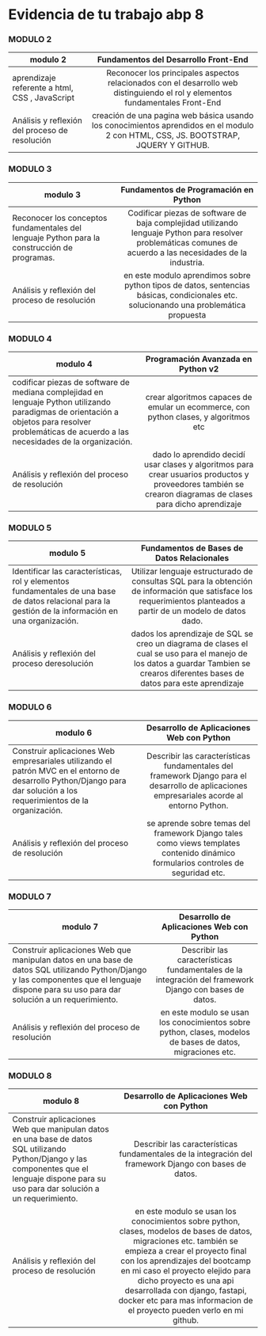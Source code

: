 # Evidencia de tu trabajo abp 8 


### MODULO 2
| modulo 2   |   **Fundamentos del Desarrollo Front-End**     | 
|----------|:-------------:|
| aprendizaje referente a html, CSS , JavaScript| Reconocer los principales aspectos relacionados con el desarrollo web distinguiendo el rol y elementos fundamentales Front-End|
| Análisis y reflexión del proceso de resolución |  creación de una pagina web básica usando los conocimientos aprendidos en el modulo 2 con HTML, CSS, JS. BOOTSTRAP, JQUERY Y GITHUB.|
 
    
### MODULO 3
| modulo 3  |   **Fundamentos de Programación en Python**  |
|----------|:-------------:|
|  Reconocer los conceptos fundamentales del lenguaje Python para la construcción de programas.| Codificar piezas de software de baja complejidad utilizando lenguaje Python para resolver problemáticas comunes de acuerdo a las necesidades de la industria. | 
| Análisis y reflexión del proceso de resolución |    en este modulo aprendimos sobre python  tipos de datos, sentencias básicas, condicionales etc.  solucionando una problemática propuesta |
 




### MODULO 4
| modulo 4   |**Programación Avanzada en Python v2**|
|----------|:-------------:|
| codificar piezas de software de mediana complejidad en lenguaje Python utilizando paradigmas de orientación a objetos para resolver problemáticas de acuerdo a las necesidades de la organización. |  crear algoritmos capaces de emular un  ecommerce, con python clases, y algoritmos etc | 
| Análisis y reflexión del proceso de resolución |  dado lo aprendido decidí usar  clases y algoritmos para crear usuarios productos y proveedores también se crearon diagramas de clases para dicho aprendizaje   | 


### MODULO 5
| modulo 5 |   **Fundamentos de Bases de Datos Relacionales**  |
|----------|:-------------:|
|Identificar las características, rol y elementos fundamentales de una base de datos relacional para la gestión de la información en una organización. |  Utilizar lenguaje estructurado de consultas SQL para la obtención de información que satisface los requerimientos planteados a partir de un modelo de datos dado. | 
| Análisis y reflexión del proceso deresolución |    dados los aprendizaje de SQL se creo un diagrama de clases el cual se uso para el manejo de los datos a guardar Tambien se crearos diferentes bases de datos para este aprendizaje  | 


### MODULO 6

| modulo 6  |     **Desarrollo de Aplicaciones Web con Python**     |
|----------|:-------------:|
|Construir aplicaciones Web empresariales utilizando el patrón MVC en el entorno de desarrollo Python/Django para dar solución a los requerimientos de la organización. |  Describir las características fundamentales del framework Django para el desarrollo de aplicaciones empresariales acorde al entorno Python.|
| Análisis y reflexión del proceso de resolución | se aprende sobre temas del framework Django tales como  views templates contenido dinámico formularios controles de seguridad etc. | 

### MODULO 7

| modulo 7 |     **Desarrollo de Aplicaciones Web con Python**     |
|----------|:-------------:|
| Construir aplicaciones Web que manipulan datos en una base de datos SQL utilizando Python/Django y las componentes que el lenguaje dispone para su uso para dar solución a un requerimiento.|  Describir las características fundamentales de la integración del framework Django con bases de datos.| 
| Análisis y reflexión del proceso de resolución |  en este modulo se usan los conocimientos  sobre  python, clases, modelos de bases de datos, migraciones etc. |
 

### MODULO 8
| modulo 8   |     **Desarrollo de Aplicaciones Web con Python**     |
|----------|:-------------:|
| Construir aplicaciones Web que manipulan datos en una base de datos SQL utilizando Python/Django y las componentes que el lenguaje dispone para su uso para dar solución a un requerimiento. |  Describir las características fundamentales de la integración del framework Django con bases de datos. | 
| Análisis y reflexión del proceso de resolución |    en este modulo se usan los conocimientos  sobre  python, clases, modelos de bases de datos, migraciones etc. también se empieza a crear el proyecto final con los aprendizajes del bootcamp en mi caso el proyecto elejido para dicho proyecto es una api desarrollada con django, fastapi, docker etc para mas informacion de el proyecto pueden verlo en mi github.   | 
